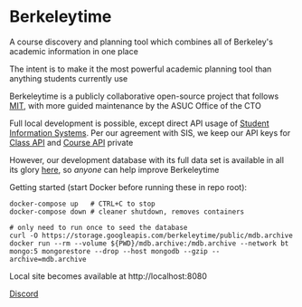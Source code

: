 # Berkeleytime

A course discovery and planning tool which combines all of Berkeley's academic information in one place

The intent is to make it the most powerful academic planning tool than anything students currently use

Berkeleytime is a publicly collaborative open-source project that follows [MIT](https://en.wikipedia.org/wiki/MIT_License), with more guided maintenance by the ASUC Office of the CTO

Full local development is possible, except direct API usage of [Student Information Systems](https://api-central.berkeley.edu/). Per our agreement with SIS, we keep our API keys for [Class API](https://api-central.berkeley.edu/api/45) and [Course API](https://api-central.berkeley.edu/api/72) private

However, our development database with its full data set is available in all its glory [here](https://storage.googleapis.com/berkeleytime/public/mdb.tar.gz), so _anyone_ can help improve Berkeleytime

Getting started (start Docker before running these in repo root):

```{bash}
docker-compose up   # CTRL+C to stop
docker-compose down # cleaner shutdown, removes containers

# only need to run once to seed the database
curl -O https://storage.googleapis.com/berkeleytime/public/mdb.archive
docker run --rm --volume ${PWD}/mdb.archive:/mdb.archive --network bt mongo:5 mongorestore --drop --host mongodb --gzip --archive=mdb.archive
```

Local site becomes available at http://localhost:8080

[Discord](https://discord.gg/DeCEPNdPjc)

